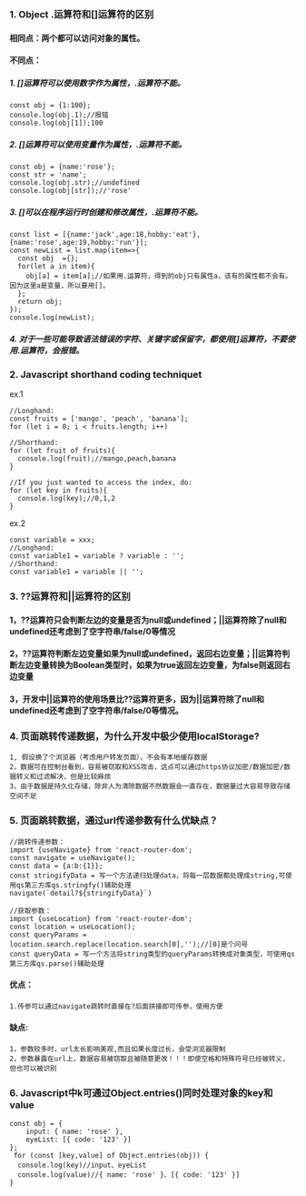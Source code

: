 ### 1. Object .运算符和[]运算符的区别
#### 相同点：两个都可以访问对象的属性。
#### 不同点：
##### 1. []运算符可以使用数字作为属性，.运算符不能。
```
const obj = {1:100};
console.log(obj.1);//报错
console.log(obj[1]);100
```
##### 2. []运算符可以使用变量作为属性，.运算符不能。
```
const obj = {name:'rose'};
const str = 'name';
console.log(obj.str);//undefined
console.log(obj[str]);//'rose'
```
##### 3. []可以在程序运行时创建和修改属性，.运算符不能。
```
const list = [{name:'jack',age:18,hobby:'eat'},{name:'rose',age:19,hobby:'run'}];
const newList = list.map(item=>{
  const obj  ={};
  for(let a in item){
    obj[a] = item[a];//如果用.运算符，得到的obj只有属性a，该有的属性都不会有。因为这里a是变量，所以要用[]。
  };
  return obj;
});
console.log(newList);
```
##### 4. 对于一些可能导致语法错误的字符、关键字或保留字，都使用[]运算符，不要使用.运算符，会报错。
### 2. Javascript shorthand coding techniquet
ex.1
```
//Longhand:
const fruits = ['mango', 'peach', 'banana'];
for (let i = 0; i < fruits.length; i++)

//Shorthand:
for (let fruit of fruits){
  console.log(fruit);//mango,peach,banana
}

//If you just wanted to access the index, do:
for (let key in fruits){
  console.log(key);//0,1,2
}
```
ex.2
```
const variable = xxx;
//Longhand:
const variable1 = variable ? variable : '';
//Shorthand:
const variable1 = variable || '';
```
### 3. ??运算符和||运算符的区别
#### 1，??运算符只会判断左边的变量是否为null或undefined；||运算符除了null和undefined还考虑到了空字符串/false/0等情况
#### 2，??运算符判断左边变量如果为null或undefined，返回右边变量；||运算符判断左边变量转换为Boolean类型时，如果为true返回左边变量，为false则返回右边变量
#### 3，开发中||运算符的使用场景比??运算符更多，因为||运算符除了null和undefined还考虑到了空字符串/false/0等情况。
### 4. 页面跳转传递数据，为什么开发中极少使用localStorage?
    1, 假设换了个浏览器（考虑用户转发页面），不会有本地缓存数据
    2，数据可在控制台看到，容易被窃取和XSS攻击，这点可以通过https协议加密/数据加密/数据转义和过滤解决，但是比较麻烦
    3，由于数据是持久化存储，除非人为清除数据不然数据会一直存在，数据量过大容易导致存储空间不足
### 5. 页面跳转数据，通过url传递参数有什么优缺点？
```
//跳转传递参数：
import {useNavigate} from 'react-router-dom';
const navigate = useNavigate();
const data = {a:b:{1}};
const stringifyData = 写一个方法递归处理data，将每一层数据都处理成string,可使用qs第三方库qs.stringfy()辅助处理
navigate(`detail?${stringifyData}`)
```

```
//获取参数：
import {useLocation} from 'react-router-dom';
const location = useLocation();
const queryParams = location.search.replace(location.search[0],'');//[0]是个问号
const queryData = 写一个方法将string类型的queryParams转换成对象类型，可使用qs第三方库qs.parse()辅助处理
```
#### 优点：
    1.传参可以通过navigate跳转时直接在?后面拼接即可传参，使用方便
#### 缺点:
    1，参数较多时，url太长影响美观,而且如果长度过长，会受浏览器限制
    2，参数暴露在url上，数据容易被窃取且被随意更改！！！即使空格和特殊符号已经被转义，但也可以被识别

### 6. Javascript中k可通过Object.entries()同时处理对象的key和value
```
const obj = {
    input: { name: 'rose' },
    eyeList: [{ code: '123' }]
};
 for (const [key,value] of Object.entries(obj)) {
  console.log(key)//input、eyeList
  console.log(value)//{ name: 'rose' }、[{ code: '123' }]
}
```



